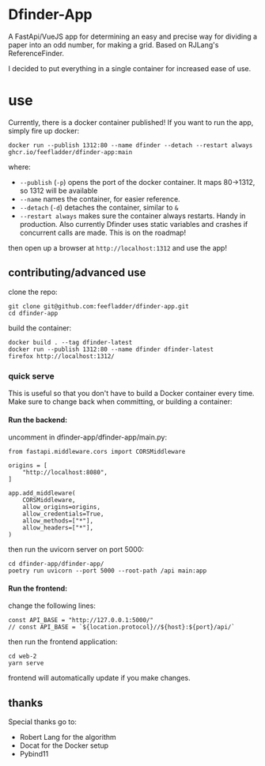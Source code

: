 # Dfinder-App

A FastApi/VueJS app for determining an easy and precise way for dividing a paper
into an odd number, for making a grid. Based on RJLang's ReferenceFinder.

I decided to put everything in a single container for increased ease of use.

# use
Currently, there is a docker container published!
If you want to run the app, simply fire up docker:
```
docker run --publish 1312:80 --name dfinder --detach --restart always ghcr.io/feefladder/dfinder-app:main
```
where:
 - `--publish` (`-p`) opens the port of the docker container. It maps 80->1312, so 1312 will be available
 - `--name` names the container, for easier reference.
 - `--detach` (`-d`) detaches the container, similar to `&`
 - `--restart always` makes sure the container always restarts. Handy in production. Also currently Dfinder uses static variables and crashes if concurrent calls are made. This is on the roadmap!

then open up a browser at `http://localhost:1312` and use the app!

## contributing/advanced use

clone the repo:
```
git clone git@github.com:feefladder/dfinder-app.git
cd dfinder-app
```
build the container:
```
docker build . --tag dfinder-latest
docker run --publish 1312:80 --name dfinder dfinder-latest
firefox http://localhost:1312/
```

### quick serve
This is useful so that you don't have to build a Docker container every time.
Make sure to change back when committing, or building a container:
#### Run the backend:
uncomment in dfinder-app/dfinder-app/main.py:
```
from fastapi.middleware.cors import CORSMiddleware

origins = [
    "http://localhost:8080",
]

app.add_middleware(
    CORSMiddleware,
    allow_origins=origins,
    allow_credentials=True,
    allow_methods=["*"],
    allow_headers=["*"],
)
```
then run the uvicorn server on port 5000:
```
cd dfinder-app/dfinder-app/
poetry run uvicorn --port 5000 --root-path /api main:app
```

#### Run the frontend:
change the following lines:
```
const API_BASE = "http://127.0.0.1:5000/"
// const API_BASE = `${location.protocol}//${host}:${port}/api/`
```
then run the frontend application:
```
cd web-2
yarn serve
```
frontend will automatically update if you make changes.
## thanks
Special thanks go to:
 - Robert Lang for the algorithm
 - Docat for the Docker setup
 - Pybind11
